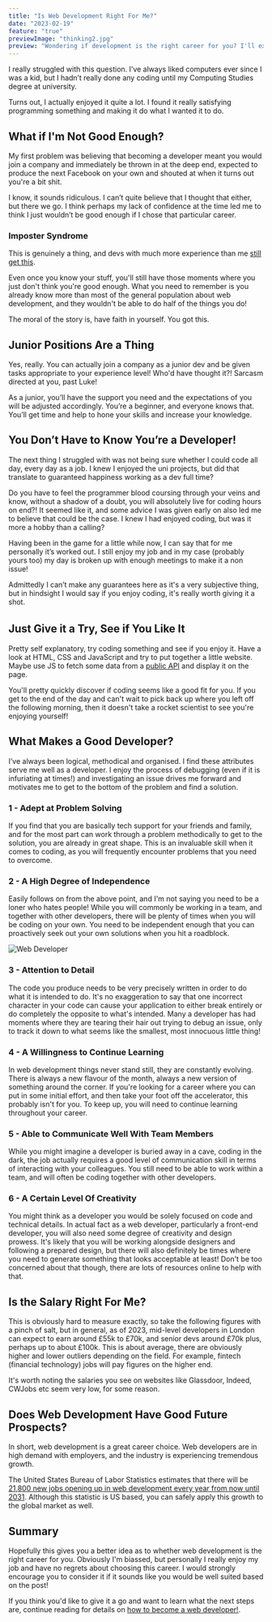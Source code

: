 ```yaml
---
title: "Is Web Development Right For Me?"
date: "2023-02-19"
feature: "true"
previewImage: "thinking2.jpg"
preview: "Wondering if development is the right career for you? I'll explain just what I believe it takes to be a web developer."
---
```


I really struggled with this question. I’ve always liked computers ever since I was a kid, but I hadn’t really done any coding until my Computing Studies degree at university.

Turns out, I actually enjoyed it quite a lot. I found it really satisfying programming something and making it do what I wanted it to do.

## What if I'm Not Good Enough?

My first problem was believing that becoming a developer meant you would join a company and immediately be thrown in at the deep end, expected to produce the next Facebook on your own and shouted at when it turns out you're a bit shit.

I know, it sounds ridiculous. I can’t quite believe that I thought that either, but there we go. I think perhaps my lack of confidence at the time led me to think I just wouldn’t be good enough if I chose that particular career.

### Imposter Syndrome

This is genuinely a thing, and devs with much more experience than me [still get this](https://www.reddit.com/r/learnprogramming/comments/s5zuxn/started_new_job_and_have_some_real_imposter/).

Even once you know your stuff, you'll still have those moments where you just don't think you're good enough. What you need to remember is you already know more than most of the general population about web development, and they wouldn't be able to do half of the things you do!

The moral of the story is, have faith in yourself. You got this.

## Junior Positions Are a Thing

Yes, really. You can actually join a company as a junior dev and be given tasks appropriate to your experience level! Who'd have thought it?! Sarcasm directed at you, past Luke!

As a junior, you’ll have the support you need and the expectations of you will be adjusted accordingly. You’re a beginner, and everyone knows that. You’ll get time and help to hone your skills and increase your knowledge.

## You Don’t Have to Know You’re a Developer!

The next thing I struggled with was not being sure whether I could code all day, every day as a job. I knew I enjoyed the uni projects, but did that translate to guaranteed happiness working as a dev full time?

Do you have to feel the programmer blood coursing through your veins and know, without a shadow of a doubt, you will absolutely live for coding hours on end?! It seemed like it, and some advice I was given early on also led me to believe that could be the case. I knew I had enjoyed coding, but was it more a hobby than a calling?

Having been in the game for a little while now, I can say that for me personally it’s worked out. I still enjoy my job and in my case (probably yours too) my day is broken up with enough meetings to make it a non issue!

Admittedly I can’t make any guarantees here as it's a very subjective thing, but in hindsight I would say if you enjoy coding, it's really worth giving it a shot.

######

## Just Give it a Try, See if You Like It

Pretty self explanatory, try coding something and see if you enjoy it. Have a look at HTML, CSS and JavaScript and try to put together a little website. Maybe use JS to fetch some data from a [public API](https://pipedream.com/apps/swapi) and display it on the page.

You'll pretty quickly discover if coding seems like a good fit for you. If you get to the end of the day and can't wait to pick back up where you left off the following morning, then it doesn't take a rocket scientist to see you're enjoying yourself!

## What Makes a Good Developer?

I’ve always been logical, methodical and organised. I find these attributes serve me well as a developer. I enjoy the process of debugging (even if it is infuriating at times!) and investigating an issue drives me forward and motivates me to get to the bottom of the problem and find a solution.

### 1 - Adept at Problem Solving

If you find that you are basically tech support for your friends and family, and for the most part can work through a problem methodically to get to the solution, you are already in great shape. This is an invaluable skill when it comes to coding, as you will frequently encounter problems that you need to overcome.

### 2 - A High Degree of Independence

Easily follows on from the above point, and I'm not saying you need to be a loner who hates people! While you will commonly be working in a team, and together with other developers, there will be plenty of times when you will be coding on your own. You need to be independent enough that you can proactively seek out your own solutions when you hit a roadblock.

![Web Developer](../images/thinking.webp "inline")

### 3 - Attention to Detail

The code you produce needs to be very precisely written in order to do what it is intended to do. It's no exaggeration to say that one incorrect character in your code can cause your application to either break entirely or do completely the opposite to what's intended. Many a developer has had moments where they are tearing their hair out trying to debug an issue, only to track it down to what seems like the smallest, most innocuous little thing!

### 4 - A Willingness to Continue Learning

In web development things never stand still, they are constantly evolving. There is always a new flavour of the month, always a new version of something around the corner. If you're looking for a career where you can put in some initial effort, and then take your foot off the accelerator, this probably isn't for you. To keep up, you will need to continue learning throughout your career.

### 5 - Able to Communicate Well With Team Members

While you might imagine a developer is buried away in a cave, coding in the dark, the job actually requires a good level of communication skill in terms of interacting with your colleagues. You still need to be able to work within a team, and will often be coding together with other developers.

### 6 - A Certain Level Of Creativity

You might think as a developer you would be solely focused on code and technical details. In actual fact as a web developer, particularly a front-end developer, you will also need some degree of creativity and design prowess. It's likely that you will be working alongside designers and following a prepared design, but there will also definitely be times where you need to generate something that looks acceptable at least! Don't be too concerned about that though, there are lots of resources online to help with that.

## Is the Salary Right For Me?

This is obviously hard to measure exactly, so take the following figures with a pinch of salt, but in general, as of 2023, mid-level developers in London can expect to earn around £55k to £70k, and senior devs around £70k plus, perhaps up to about £100k. This is about average, there are obviously higher and lower outliers depending on the field. For example, fintech (financial technology) jobs will pay figures on the higher end.

It's worth noting the salaries you see on websites like Glassdoor, Indeed, CWJobs etc seem very low, for some reason.

## Does Web Development Have Good Future Prospects?

In short, web development is a great career choice. Web developers are in high demand with employers, and the industry is experiencing tremendous growth.

The United States Bureau of Labor Statistics estimates that there will be [21,800 new jobs opening up in web development every year from now until 2031](https://www.bls.gov/ooh/computer-and-information-technology/web-developers.htm). Although this statistic is US based, you can safely apply this growth to the global market as well.

## Summary

Hopefully this gives you a better idea as to whether web development is the right career for you. Obviously I'm biassed, but personally I really enjoy my job and have no regrets about choosing this career. I would strongly encourage you to consider it if it sounds like you would be well suited based on the post!

If you think you'd like to give it a go and want to learn what the next steps are, continue reading for details on [how to become a web developer!](/blog/how-to-become-a-web-developer-in-2023).
